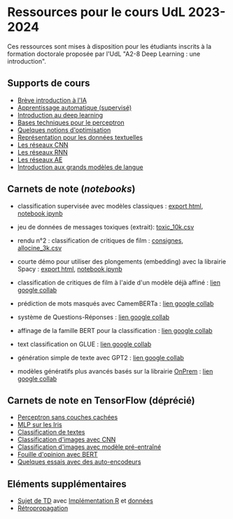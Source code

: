 # Ressources pour le cours UdL 2023-2024

Ces ressources sont mises à disposition pour les étudiants inscrits à la formation doctorale proposée par l'UdL "A2-8 Deep Learning : une introduction".

## Supports de cours

- [Brève introduction à l'IA](https://velcin.github.io/files/deep/intro-IA.pdf)
- [Apprentissage automatique (supervisé)](https://velcin.github.io/files/HN/machine-learning.pdf)
- [Introduction au deep learning](https://velcin.github.io/files/deep/intro_deep.pdf)
- [Bases techniques pour le perceptron](https://velcin.github.io/files/deep/ANN_VELCIN.pdf)
- [Quelques notions d'optimisation](https://velcin.github.io/files/deep/optim-mini.pdf)
- [Représentation pour les données textuelles](https://velcin.github.io/files/HN/representation-textes.pdf)
- [Les réseaux CNN](https://velcin.github.io/files/deep/CNN-short.pdf)
- [Les réseaux RNN](https://velcin.github.io/files/deep/RNN-short.pdf)
- [Les réseaux AE](https://velcin.github.io/files/deep/AE-short.pdf)
- [Introduction aux grands modèles de langue](https://velcin.github.io/files/HN/LLMs.pdf)

## Carnets de note (*notebooks*)

- classification supervisée avec modèles classiques : [export html](https://velcin.github.io/files/HN/TD2_M2_HN.html), [notebook ipynb](https://velcin.github.io/files/HN/TD2_M2_HN.ipynb)

- jeu de données de messages toxiques (extrait): [toxic_10k.csv](https://velcin.github.io/files/HN/data/toxic_10k.csv)

- rendu n°2 : classification de critiques de film : [consignes](https://velcin.github.io/files/HN/rendu2-squelette.html), [allocine_3k.csv](https://velcin.github.io/files/HN/data/allocine_3k.csv)

- courte démo pour utiliser des plongements (embedding) avec la librairie Spacy : [export html](https://velcin.github.io/files/HN/TD3_M2_HN.html), [notebook ipynb](https://velcin.github.io/files/HN/TD3_M2_HN.ipynb)

- classification de critiques de film à l'aide d'un modèle déjà affiné : [lien google collab](https://colab.research.google.com/drive/17wdal6LOhU47fVQGwqUWQxJMliQK72Nk?usp=sharing)

- prédiction de mots masqués avec CamemBERTa : [lien google collab](https://colab.research.google.com/drive/1_79HH-HL94ctMgjv56qngdBoyw0q3_1P?usp=sharing)

- système de Questions-Réponses : [lien google collab](https://colab.research.google.com/drive/18mogNkH6ou2eAxquN43hJKxgjRx2KbpN?usp=sharing)

- affinage de la famille BERT pour la classification : [lien google collab](https://colab.research.google.com/drive/1p1_Jv-KtyG4tpAyzhGlNYiNCOafakAEA?usp=sharing)

- text classification on GLUE : [lien google collab](https://colab.research.google.com/github/huggingface/notebooks/blob/main/examples/text_classification-tf.ipynb#scrollTo=TlqNaB8jIrJW)

- génération simple de texte avec GPT2 : [lien google collab](https://colab.research.google.com/drive/1YAvRykmuNREzfiHTqc-O9qpEGumpbCUI?usp=sharing)

- modèles génératifs plus avancés basés sur la librairie [OnPrem](https://pypi.org/project/onprem/) : [lien google collab](https://colab.research.google.com/drive/1LVeacsQ9dmE1BVzwR3eTLukpeRIMmUqi?usp=sharing)


## Carnets de note en TensorFlow (déprécié)

- [Perceptron sans couches cachées](https://velcin.github.io/files/deep/notebooks/intro-RL.ipynb)
- [MLP sur les Iris](https://velcin.github.io/files/deep/notebooks/MLP_Iris.ipynb)
- [Classification de textes](https://velcin.github.io/files/deep/notebooks/MLP_texte.ipynb)
- [Classification d'images avec CNN](https://velcin.github.io/files/deep/notebooks/CNN_images.ipynb)
- [Classification d'images avec modèle pré-entraîné](https://velcin.github.io/files/deep/notebooks/CNN_images-2.ipynb)
- [Fouille d'opinion avec BERT](https://colab.research.google.com/github/TheophileBlard/french-sentiment-analysis-with-bert/blob/master/colab/french_sentiment_analysis_with_bert.ipynb)
- [Quelques essais avec des auto-encodeurs](https://velcin.github.io/files/deep/notebooks/autoencoder-draft.ipynb)

## Eléments supplémentaires

- [Sujet de TD](https://velcin.github.io/files/deep/TD/TD.pdf) avec [Implémentation R](https://velcin.github.io/files/deep/TD/ann.r) et [données](https://velcin.github.io/files/deep/TD/data.csv)
- [Rétropropagation](https://velcin.github.io/files/deep/TD/backprop.r)
